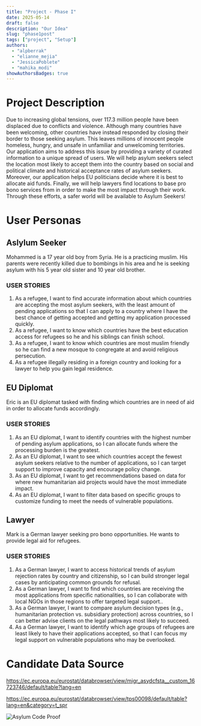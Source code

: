 ```yaml
---
title: "Project - Phase I"
date: 2025-05-14
draft: false
description: "Our Idea"
slug: "phase1post"
tags: ["project", "Setup"]
authors:
  - "alpberrak"
  - "elianne_mejia"
  - "JessicaPoblete"
  - "mahika_modi"
showAuthorsBadges: true
---
```


# Project Description
Due to increasing global tensions, over 117.3 million people have been displaced due to conflicts and violence. Although many countries have been welcoming, other countries have instead responded by closing their border to those seeking asylum. This leaves millions of innocent people homeless, hungry, and unsafe in unfamiliar and unwelcoming territories. Our application aims to address this issue by providing a variety of curated information to a unique spread of users. We will help asylum seekers select the location most likely to accept them into the country based on social and political climate and historical acceptance rates of asylum seekers. Moreover, our application helps EU politicians decide where it is best to allocate aid funds. Finally, we will help lawyers find locations to base pro bono services from in order to make the most impact through their work. Through these efforts, a safer world will be available to Asylum Seekers!

 # User Personas
 ## Aslylum Seeker
 Mohammed is a 17 year old boy from Syria. He is a practicing muslim. His parents were recently killed due to bombings in his area and he is seeking asylum with his 5 year old sister and 10 year old brother. 

### USER STORIES
1. As a refugee, I want to find accurate information about which countries are accepting the most asylum seekers, with the least amount of pending applications so that I can apply to a country where I have the best chance of getting accepted and getting my application processed quickly.
2. As a refugee, I want to know which countries have the best education access for refugees so he and his siblings can finish school. 
3. As a refugee, I want to know which countries are most muslim friendly so he can find a new mosque to congregate at and avoid religious persecution. 
4. As a refugee illegally residing in a foreign country and looking for a lawyer to help you gain legal residence. 


## EU Diplomat
Eric is an EU diplomat tasked with finding which countries are in need of aid in order to allocate funds accordingly. 
### USER STORIES
 1. As an EU diplomat, I want to identify countries with the highest number of pending asylum applications, so I can allocate funds where the processing burden is the greatest. 
2. As an EU diplomat, I want to see which countries accept the fewest asylum seekers relative to the number of applications, so I can target support to improve capacity and encourage policy change.
3. As an EU diplomat, I want to get recommendations based on data for where new humanitarian aid projects would have the most immediate impact.
4. As an EU diplomat, I want to filter data based on specific groups to customize funding to meet the needs of vulnerable populations.



## Lawyer
Mark is a German lawyer seeking pro bono opportunities. He wants to provide legal aid for refugees.  
### USER STORIES
1. As a German lawyer, I want to access historical trends of asylum rejection rates by country and citizenship, so I can build stronger legal cases by anticipating common grounds for refusal.
2. As a German lawyer, I want to find which countries are receiving the most applications from specific nationalities, so I can collaborate with local NGOs in those regions to offer targeted legal support..
3. As a German lawyer, I want to compare asylum decision types (e.g., humanitarian protection vs. subsidiary protection) across countries, so I can better advise clients on the legal pathways most likely to succeed.
4. As a German lawyer, I want to identify which age groups of refugees are least likely to have their applications accepted, so that I can focus my legal support on vulnerable populations who may be overlooked.


 # Candidate Data Source
 <https://ec.europa.eu/eurostat/databrowser/view/migr_asydcfsta__custom_16723746/default/table?lang=en> 

 <https://ec.europa.eu/eurostat/databrowser/view/tps00098/default/table?lang=en&category=t_spr>
 
 ![Asylum Code Proof](/Asylum_code.png)